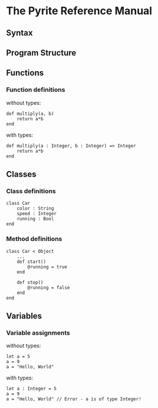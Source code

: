 The Pyrite Reference Manual
===========================

Syntax
------

Program Structure
-----------------

Functions
---------

### Function definitions

without types:

    def multiply(a, b)
        return a*b
    end

with types:

    def multiply(a : Integer, b : Integer) => Integer
        return a*b
    end

Classes
-------

### Class definitions

    class Car
        color : String
        speed : Integer
        running : Bool
    end

### Method definitions

    class Car < Object
        ...
        def start()
            @running = true
        end

        def stop()
            @running = false
        end
    end

Variables
---------

### Variable assignments

without types:

    let a = 5
    a = 9
    a = "Hello, World"

with types:

    let a : Integer = 5
    a = 9
    a = "Hello, World" // Error - a is of type Integer!
